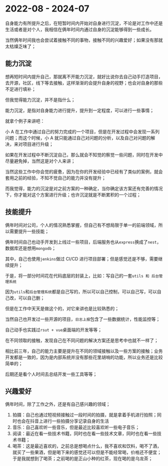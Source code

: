 # 2022-08 - 2024-07

自身能力有所提升之后，在短暂时间内开始对自身进行沉淀，不论是对工作中还是生活或者是对个人，我相信在俩年时间内通过自身的沉淀能够得到一些成长。

当然俩年时间我也会尝试着接触不同的事物，接触不同的兴趣爱好；如果没有那就太枯燥乏味了；

## 能力沉淀

想再短时间内提升自己，那就离不开能力沉淀，就好比说你去自己动手打造项目，去开源，社区，线下等去接触，这样渐渐的会提升自身的视野；也会对自身的那些不足进行填补；

但我觉得能力沉淀，并不是指什么；

能力沉淀，是指对自身能力进行提升，提升到一定程度，可以进行一些事情；

就拿个例子来讲吧：

小 A 在工作中通过自己的努力完成的一个项目，但是在开发过程中会发现一系列问题；而这个时候，小 A 就只能通过自己对问题的分析，以及自己对问题的解决，来对项目进行升级；

如果在开发过程中不断沉淀自己，那么就会不知觉的察觉一些问题，同时在开发中尽量避免掉，当然这是对个人来讲；

当然这些工作中你会觉的疲惫，因为在你的开发经验中已经有了类似的案例，就会套用之前的经验，不知不觉自己的能力并没有提升；

而我觉得，能力的沉淀是对之前方案的一种确定，当你确定该方案还有完善的情况下，你才能对这个方案进行升级；也许沉淀就是不断累积的一个过程；

## 技能提升

俩年时间对公司，个人的情况熟悉掌握，但自己有不想局限于单一的前端领域，所以需要提升一些技能；

俩年时间自己也动手开发到上线过一些项目，后端服务也从`express`换成了`nest`，数据库还是想用`mongodb`；

其中，自己也使用`jenkins`做过 CI/CD 进行项目部署；但是感觉还是不够，需要继续提升；

于是，将一部分时间花在代码底层的封装上，比如：写自己的一套`utils 和 后台管理系统`

因为`utils`和`后台管理系统`都是自己写的，所以可以自己控制，可以自己写，可以自己改，可以自己删；

但是在工作中天天是做这个的，对它来讲也是比较熟悉的；

当然自己也开发过一些开源的项目，`日志上报`包含了一些数据统计，性能监控等；

自己动手也实践过`rsut + vue`桌面端的开发等等；

在不同领取的接触，发现自己在不同问题的解决方案还是思考中也就不一样了；

相比前三年，自己的能力主要是提升在不同的领域接触以及一些方案的接触；业务开发都是一致的，因为是内部系统并没有那些花里胡哨的功能，所以业务还是比较简单的；

后期还是看个人时间去总结开发一些工具等等；

## 兴趣爱好

俩年时间，除了工作之外，还是有自己感兴趣的领域；

1. 拍摄：自己也通过短视频接触过一段时间的拍摄，就是拿着手机进行拍照；同时也会在抖音上进行一些拍摄分享记录自身的生活
2. 音乐：自己喜欢听一些音乐，但是最近比较喜欢听一些电子音乐；
3. 阅读：最近在看一些技术书籍，同时也在看一些技术文章，同时也在看一些技术书籍；
4. 喝茶：这是最近喜欢的，之前总是想喝点什么，我不喜欢和饮料，喝不了酒，就买了一些果酒，但是喝下来的感觉还可以但是不能经常喝，价格还不便宜；于是我就想到了喝茶；之前喝的是正山小种的红茶，现在喝的是乌龙茶；
